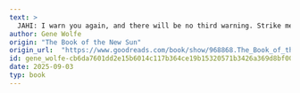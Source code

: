 ```yaml
---
text: >
  JAHI: I warn you again, and there will be no third warning. Strike me at your peril.nMESCHIANE: What will you do? Summon up Erinys to destroy me? I have no fear of that. If you could, you would have done it long before.nJAHI: Worse. If you strike me again, you will come to enjoy it.
author: Gene Wolfe
origin: "The Book of the New Sun"
origin_url:  "https://www.goodreads.com/book/show/968868.The_Book_of_the_New_Sun"
id: gene_wolfe-cb6da7601dd2e15b6014c117b364ce19b15320571b3426a369d8bf000602d394
date: 2025-09-03
typ: book
---
```

